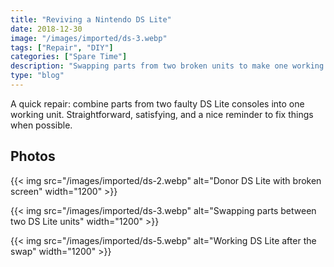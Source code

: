 ```yaml
---
title: "Reviving a Nintendo DS Lite"
date: 2018-12-30
image: "/images/imported/ds-3.webp"
tags: ["Repair", "DIY"]
categories: ["Spare Time"]
description: "Swapping parts from two broken units to make one working DS."
type: "blog"
---
```


A quick repair: combine parts from two faulty DS Lite consoles into one working unit. Straightforward, satisfying, and a nice reminder to fix things when possible.

## Photos

{{< img src="/images/imported/ds-2.webp" alt="Donor DS Lite with broken screen" width="1200" >}}

{{< img src="/images/imported/ds-3.webp" alt="Swapping parts between two DS Lite units" width="1200" >}}

{{< img src="/images/imported/ds-5.webp" alt="Working DS Lite after the swap" width="1200" >}}
